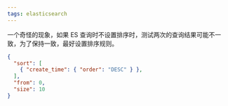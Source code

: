 ```yaml
---
tags: elasticsearch
---
```


一个奇怪的现象，如果 ES 查询时不设置排序时，测试两次的查询结果可能不一致，为了保持一致，最好设置排序规则。

```json
{
  "sort": [
    { "create_time": { "order": "DESC" } },
  ],
  "from": 0,
  "size": 10
}
```